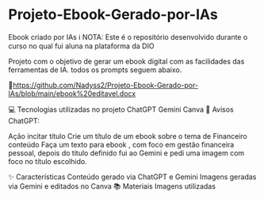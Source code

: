 # Projeto-Ebook-Gerado-por-IAs
Ebook criado por IAs
ℹ️ NOTA: Este é o repositório desenvolvido durante o curso no qual fui aluna na plataforma da DIO

Projeto com o objetivo de gerar um ebook digital com as facilidades das ferramentas de IA. todos os prompts seguem abaixo.

📕https://github.com/Nadyss2/Projeto-Ebook-Gerado-por-IAs/blob/main/ebook%20editavel.docx

💻 Tecnologias utilizadas no projeto
ChatGPT
Gemini
Canva
🧠 Avisos
ChatGPT:

Ação	incitar
título	Crie um título de um ebook sobre o tema de Financeiro
conteúdo	Faça um texto para ebook , com foco em gestão financeira pessoal, depois do titulo definido
fui ao Gemini e pedi uma imagem com foco no título escolhido.

✨ Características
Conteúdo gerado via ChatGPT e Gemini
Imagens geradas via Gemini e editados no Canva
📚 Materiais
Imagens utilizadas 
